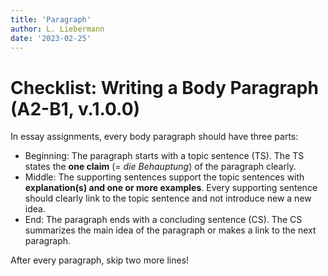 ```yaml
---
title: 'Paragraph'
author: L. Liebermann
date: '2023-02-25'
---
```


# Checklist: Writing a Body Paragraph (A2-B1, v.1.0.0)

In essay assignments, every body paragraph should have three parts:

- Beginning: The paragraph starts with a topic sentence (TS). The TS states the __one claim__ (= *die Behauptung*) of the paragraph clearly.
- Middle: The supporting sentences support the topic sentences with __explanation(s) and one or more examples__. Every supporting sentence should clearly link to the topic sentence and not introduce new a new idea.
- End: The paragraph ends with a concluding sentence (CS). The CS summarizes the main idea of the paragraph or makes a link to the next paragraph. 

After every paragraph, skip two more lines!

